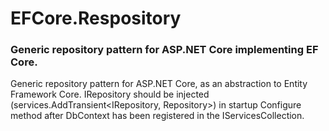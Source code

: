 # EFCore.Respository
### Generic repository pattern for ASP.NET Core implementing EF Core.

Generic repository pattern for ASP.NET Core, as an abstraction to Entity Framework Core. 
IRepository should be injected (services.AddTransient<IRepository, Repository>) in startup Configure method after DbContext has been registered in the IServicesCollection. 
